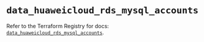 # `data_huaweicloud_rds_mysql_accounts`

Refer to the Terraform Registry for docs: [`data_huaweicloud_rds_mysql_accounts`](https://registry.terraform.io/providers/huaweicloud/huaweicloud/1.71.1/docs/data-sources/rds_mysql_accounts).
